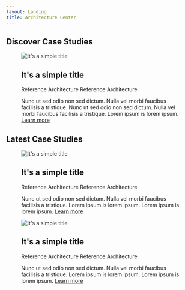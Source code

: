 ```yaml
---
layout: Landing
title: Architecture Center
---
```


## Discover Case Studies

<figure class="main-card main-card_size_large">
  <img
    class="main-card__image"
    src="https://picsum.photos/200/300"
    alt="It's a simple title"
  >
  <figcaption class="main-card__body">
    <h2 class="main-card__title">
      It's a simple title
    </h2>
    <div class="main-card__wrapper">
      <span class="main-card__tag">
        Reference Architecture
      </span>
      <span class="main-card__tag">
        Reference Architecture
      </span>
    </div>
    <p class="main-card__text">
      Nunc ut sed odio non sed dictum. Nulla vel morbi faucibus facilisis a tristique. Nunc ut sed odio non sed dictum. Nulla vel morbi faucibus facilisis a tristique. Lorem ipsum is lorem ipsum. <a class="main-card__link" href="#">Learn more</a>
    </p>
  </figcaption>
</figure>

## Latest Case Studies

<figure class="main-card">
  <img
    class="main-card__image"
    src="https://picsum.photos/200/300"
    alt="It's a simple title"
  >
  <figcaption class="main-card__body">
    <h2 class="main-card__title">
      It's a simple title
    </h2>
    <div class="main-card__wrapper">
      <span class="main-card__tag">
        Reference Architecture
      </span>
      <span class="main-card__tag">
        Reference Architecture
      </span>
    </div>
    <p class="main-card__text">
      Nunc ut sed odio non sed dictum. Nulla vel morbi faucibus facilisis a tristique. Lorem ipsum is lorem ipsum. Lorem ipsum is lorem ipsum. <a class="main-card__link" href="#">Learn more</a>
    </p>
  </figcaption>
</figure>

<figure class="main-card">
  <img
    class="main-card__image"
    src="https://picsum.photos/200/300"
    alt="It's a simple title"
  >
  <figcaption class="main-card__body">
    <h2 class="main-card__title">
      It's a simple title
    </h2>
    <div class="main-card__wrapper">
      <span class="main-card__tag">
        Reference Architecture
      </span>
      <span class="main-card__tag">
        Reference Architecture
      </span>
    </div>
    <p class="main-card__text">
      Nunc ut sed odio non sed dictum. Nulla vel morbi faucibus facilisis a tristique. Lorem ipsum is lorem ipsum. Lorem ipsum is lorem ipsum. <a class="main-card__link" href="#">Learn more</a>
    </p>
  </figcaption>
</figure>

